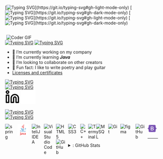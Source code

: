 [![Typing SVG](https://readme-typing-svg.herokuapp.com?font=Motseratt&weight=800&size=35&duration=6000&pause=100000&color=000000&width=435&lines=Hi+there!)](https://git.io/typing-svg#gh-light-mode-only)  
[![Typing SVG](https://readme-typing-svg.herokuapp.com?font=Motseratt&weight=800&size=35&duration=3000&pause=100000&color=F7F7F7&width=435&lines=Hi+there!)](https://git.io/typing-svg#gh-dark-mode-only) 
[![Typing SVG](https://readme-typing-svg.herokuapp.com?font=Motseratt&weight=800&size=27&duration=3000&pause=3000&color=000000&width=715&lines=I'm+Alexey+Burak%2C+Java+Software+Engineer!)](https://git.io/typing-svg#gh-light-mode-only)
[![Typing SVG](https://readme-typing-svg.herokuapp.com?font=Motseratt&weight=800&size=27&duration=3000&pause=3000&color=F7F7F7&width=715&lines=I'm+Alexey+Burak%2C+Java+Software+Engineer!)](https://git.io/typing-svg#gh-dark-mode-only)

<br />

<img align="right" src="https://media.giphy.com/media/SWoSkN6DxTszqIKEqv/giphy.gif" alt="Coder GIF" width="500">

[![Typing SVG](https://readme-typing-svg.herokuapp.com?font=Motseratt&weight=800&size=22&duration=3000&pause=3000&color=000000&width=300&lines=About+me%3A)](https://git.io/typing-svg#gh-light-mode-only)
[![Typing SVG](https://readme-typing-svg.herokuapp.com?font=Motseratt&weight=800&size=22&duration=3000&pause=3000&color=F7F7F7&width=300&lines=About+me%3A)](https://git.io/typing-svg#gh-dark-mode-only)
- 🔭 I’m currently working on my company
- 🌱 I’m currently learning ***Java***
- 👯 I’m looking to collaborate on other creators
- 🤙 Fun fact: I like to write poetry and play guitar
- [Licenses and certificates](./certificates)

[![Typing SVG](https://readme-typing-svg.herokuapp.com?font=Motseratt&weight=800&size=22&duration=3000&pause=3000&color=000000&width=300&lines=Connect+with+me%3A)](https://git.io/typing-svg#gh-light-mode-only)  
[![Typing SVG](https://readme-typing-svg.herokuapp.com?font=Motseratt&weight=800&size=22&duration=3000&pause=3000&color=F7F7F7&width=300&lines=Connect+with+me%3A)](https://git.io/typing-svg#gh-dark-mode-only)  
[![website](./img/linkedin-light.svg)](https://linkedin.com/in/alexey-burak-6a3698223#gh-light-mode-only)
[![website](./img/linkedin-dark.svg)](https://linkedin.com/in/alexey-burak-6a3698223#gh-dark-mode-only)

[![Typing SVG](https://readme-typing-svg.herokuapp.com?font=Motseratt&weight=800&size=22&duration=3000&pause=3000&color=000000&width=300&lines=Languages+and+Tools%3A)](https://git.io/typing-svg#gh-light-mode-only)  
[![Typing SVG](https://readme-typing-svg.herokuapp.com?font=Motseratt&weight=800&size=22&duration=3000&pause=3000&color=F7F7F7&width=300&lines=Languages+and+Tools%3A)](https://git.io/typing-svg#gh-dark-mode-only) 

<img align="left" width="30px" src="https://www.vectorlogo.zone/logos/springio/springio-icon.svg" alt="spring" style="padding-right:10px;" />
<img align="left" alt="java" width="38px" src="https://raw.githubusercontent.com/devicons/devicon/master/icons/java/java-original-wordmark.svg" style="padding-right:10px;" />
<img align="left" alt="InteliJ IDEA" width="30px" src="https://upload.wikimedia.org/wikipedia/commons/thumb/9/9c/IntelliJ_IDEA_Icon.svg/1200px-IntelliJ_IDEA_Icon.svg.png" style="padding-right:10px;" />
<img align="left" alt="Visual Studio Code" width="30px" src="https://cdn.jsdelivr.net/gh/devicons/devicon/icons/vscode/vscode-original.svg" style="padding-right:10px;" />
<img align="left" alt="HTML5" width="30px" src="https://cdn.jsdelivr.net/gh/devicons/devicon/icons/html5/html5-original.svg" style="padding-right:10px;" />
<img align="left" alt="CSS3" width="30px" src="https://cdn.jsdelivr.net/gh/devicons/devicon/icons/css3/css3-original.svg" style="padding-right:10px;" />
<img align="left" alt="C++" width="26px" src="https://upload.wikimedia.org/wikipedia/commons/thumb/1/18/ISO_C%2B%2B_Logo.svg/1200px-ISO_C%2B%2B_Logo.svg.png" />
<img align="left" alt="Terminal" width="26px" src="https://icon-library.com/images/terminal-icon-png/terminal-icon-png-0.jpg" />
<img align="left" alt="MySQL" width="30px" src="https://cdn.jsdelivr.net/gh/devicons/devicon/icons/mysql/mysql-original.svg" style="padding-right:10px;" />
<img align="left" alt="Git" width="30px" src="https://cdn.jsdelivr.net/gh/devicons/devicon/icons/git/git-original.svg" style="padding-right:10px;" />
<img align="left" width="40px" src="https://raw.githubusercontent.com/rahul-jha98/github_readme_icons/main/language_and_tools/square/figma/figma.svg" alt="figma" style="padding-right:10px;" />

[<img align="left" alt="GitHub" width="30px" src="https://user-images.githubusercontent.com/3369400/139447912-e0f43f33-6d9f-45f8-be46-2df5bbc91289.png" style="padding-right:10px;" />](https://www.youtube.com/playlist?list=PLkwxH9e_vrAJ0WbEsFA9W3I1W-g_BTsbt#gh-dark-mode-only)
[<img align="left" alt="GitHub" width="30px" src="https://user-images.githubusercontent.com/3369400/139448065-39a229ba-4b06-434b-bc67-616e2ed80c8f.png" style="padding-right:10px;" />](https://www.youtube.com/playlist?list=PLkwxH9e_vrAJ0WbEsFA9W3I1W-g_BTsbt#gh-light-mode-only)

<img src="https://raw.githubusercontent.com/devicons/devicon/master/icons/bootstrap/bootstrap-plain.svg" alt="bootstrap" width="30px"/>

---

<details>

<br />

  <summary>: GitHub Stats</summary>

  <img align="left" alt="Alexey Burak GitHub Stats" src="https://github-readme-stats.vercel.app/api?username=alexeyburak&show_icons=true&hide_border=false&title_color=#212121&icon_color=#212121&bg_color=#fff&text_color=#212121&border_color=#373aed" />

</details>

